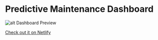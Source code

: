 # Predictive Maintenance Dashboard

![alt Dashboard Preview](https://github.com/RabieKellou/Predictive_Maintenance_Dashboard/blob/main/public/predictive_maintenance.gif)

[Check out it on Netlify](https://predictive-maintenance-dashboard.netlify.app/)

